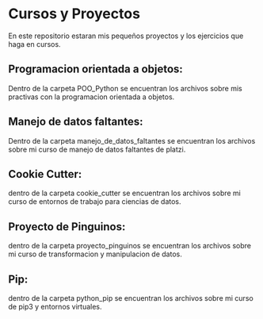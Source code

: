 
# Cursos y Proyectos

En este repositorio estaran mis pequeños proyectos y los ejercicios que haga en cursos.




## Programacion orientada a objetos:
Dentro de la carpeta POO_Python se encuentran los archivos sobre mis practivas con la programacion orientada a objetos.
## Manejo de datos faltantes:
Dentro de la carpeta manejo_de_datos_faltantes se encuentran los archivos sobre mi curso de manejo de datos faltantes de platzi.
## Cookie Cutter:
dentro de la carpeta cookie_cutter se encuentran los archivos sobre mi curso de entornos de trabajo para ciencias de datos.
## Proyecto de Pinguinos:
dentro de la carpeta proyecto_pinguinos se encuentran los archivos sobre mi curso de transformacion y manipulacion de datos.
## Pip:
dentro de la carpeta python_pip se encuentran los archivos sobre mi curso de pip3 y entornos virtuales.
